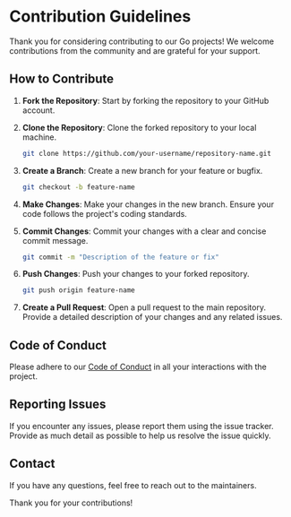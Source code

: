 # Contribution Guidelines

Thank you for considering contributing to our Go projects! We welcome contributions from the community and are grateful for your support.

## How to Contribute

1. **Fork the Repository**: Start by forking the repository to your GitHub account.

2. **Clone the Repository**: Clone the forked repository to your local machine.

   ```sh
   git clone https://github.com/your-username/repository-name.git
   ```

3. **Create a Branch**: Create a new branch for your feature or bugfix.

   ```sh
   git checkout -b feature-name
   ```

4. **Make Changes**: Make your changes in the new branch. Ensure your code follows the project's coding standards.

5. **Commit Changes**: Commit your changes with a clear and concise commit message.

   ```sh
   git commit -m "Description of the feature or fix"
   ```

6. **Push Changes**: Push your changes to your forked repository.

   ```sh
   git push origin feature-name
   ```

7. **Create a Pull Request**: Open a pull request to the main repository. Provide a detailed description of your changes and any related issues.

## Code of Conduct

Please adhere to our [Code of Conduct](CODE_OF_CONDUCT.md) in all your interactions with the project.

## Reporting Issues

If you encounter any issues, please report them using the issue tracker. Provide as much detail as possible to help us resolve the issue quickly.

## Contact

If you have any questions, feel free to reach out to the maintainers.

Thank you for your contributions!
